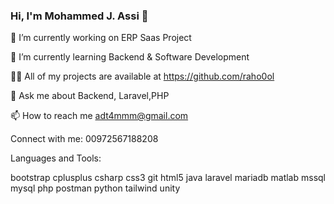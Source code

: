 ### Hi, I'm Mohammed J. Assi 👋

🔭 I’m currently working on ERP Saas Project

🌱 I’m currently learning Backend & Software Development

👨‍💻 All of my projects are available at https://github.com/raho0ol

💬 Ask me about Backend, Laravel,PHP

📫 How to reach me adt4mmm@gmail.com

Connect with me:
00972567188208

Languages and Tools:

bootstrap cplusplus csharp css3 git html5 java laravel mariadb matlab mssql mysql php postman python tailwind unity
